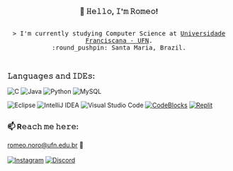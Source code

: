
<h3 align="center">
         👋 𝙷𝚎𝚕𝚕𝚘, 𝙸'𝚖
                <b><a target="_blank"">𝚁𝚘𝚖𝚎𝚘!</a></b>
        </samp>
</h3>


<p align="center"> 
  <samp>
    <br>
    <samp>&gt; 𝙸'𝚖 𝚌𝚞𝚛𝚛𝚎𝚗𝚝𝚕𝚢 𝚜𝚝𝚞𝚍𝚢𝚒𝚗𝚐 Computer Science 𝚊𝚝 <a href="https://site.ufn.edu.br/">Universidade Franciscana - UFN</a>.<br>:round_pushpin: Santa Maria, Brazil. 
    <br>
    <br>
  </samp>
</p>

<p align="center">
 </a>
 </a>

## <h3>𝙻𝚊𝚗𝚐𝚞𝚊𝚐𝚎𝚜 𝚊𝚗𝚍 𝙸𝙳𝙴𝚜:</h3>
<p>
	<img alt="C" src="https://img.shields.io/badge/c-%2300599C.svg?style=flat-square&logo=c&logoColor=white" />
	<img alt="Java" src="https://img.shields.io/badge/Java-007396?style=flat-square&logo=java&logoColor=white" />
	<img alt="Python" src="https://img.shields.io/badge/Python-3776AB?style=flat-square&logo=python&logoColor=white" />
	<img alt="MySQL" src="https://img.shields.io/badge/MySQL-4479A1?style=flat-square&logo=mysql&logoColor=white" />
	
</p>
<p>
</p>
<p>
	<img alt="Eclipse" src="https://img.shields.io/badge/Eclipse-2C2255.svg?style=for-the-badge&logo=Eclipse&logoColor=white" />
	<img alt="IntelliJ IDEA" src="https://img.shields.io/badge/IntelliJ%20IDEA-000000.svg?style=for-the-badge&logo=intellij-idea&logoColor=white" />
	<img alt="Visual Studio Code" src="https://img.shields.io/badge/Visual%20Studio%20Code-0078d7.svg?style=for-the-badge&logo=visual-studio-code&logoColor=white" />
	<a href="https://www.codeblocks.org/downloads/" target_blank"><img  alt="CodeBlocks" src="https://img.shields.io/badge/Code Blocks-FFFFFF.svg?style=for-the-badge&logo=Code Blocks=green&logoColor=white" /></a>
	<a href="https://replit.com/@romeonoro" target="_blank"><img alt="Replit" src="https://img.shields.io/badge/Replit-DD1200?style=for-the-badge&logo=Replit&logoColor=white" /></a>
</p>

## <h3> 📫 R𝚎𝚊𝚌𝚑 𝚖𝚎 𝚑𝚎𝚛𝚎:</h3>
<p>
	<a href="mailto:romeo.noro@ufn.edu.br">romeo.noro@ufn.edu.br</a>
 📧<br/><br/>
	<a href="https://www.instagram.com/romeonoro/" target="_blank"><img alt="Instagram" src="https://img.shields.io/badge/romeonoro-E4405F?style=for-the-badge&logo=instagram&logoColor=white" /></a> 
	<a href="https://discordapp.com/users/romeonoro" target="_blank"><img alt="Discord" src="https://img.shields.io/badge/romeonoro-%235865F2.svg?style=for-the-badge&logo=discord&logoColor=white" /></a> 
</p>
